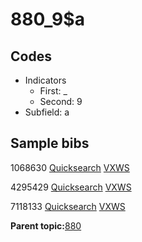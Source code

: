 # 880\_9$a

## Codes

-   Indicators
    -   First: \_
    -   Second: 9
-   Subfield: a

## Sample bibs

1068630 [Quicksearch](https://search.library.yale.edu/catalog/1068630) [VXWS](http://prodorbis.library.yale.edu:7014/vxws/GetHoldingsService?bibId=1068630)

4295429 [Quicksearch](https://search.library.yale.edu/catalog/4295429) [VXWS](http://prodorbis.library.yale.edu:7014/vxws/GetHoldingsService?bibId=4295429)

7118133 [Quicksearch](https://search.library.yale.edu/catalog/7118133) [VXWS](http://prodorbis.library.yale.edu:7014/vxws/GetHoldingsService?bibId=7118133)

**Parent topic:**[880](../../tags/880/880.md)

